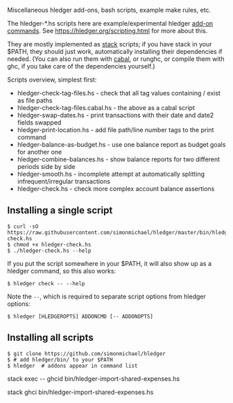 Miscellaneous hledger add-ons, bash scripts, example make rules, etc. 

The hledger-*.hs scripts here are example/experimental hledger [add-on commands].
See <https://hledger.org/scripting.html> for more about this.

They are mostly implemented as [stack] scripts; if you have stack in your $PATH,
they should just work, automatically installing their dependencies if needed.
(You can also run them with [cabal], or runghc, or compile them with
ghc, if you take care of the dependencies yourself.)

Scripts overview, simplest first:

- hledger-check-tag-files.hs        - check that all tag values containing / exist as file paths
- hledger-check-tag-files.cabal.hs  - the above as a cabal script
- hledger-swap-dates.hs             - print transactions with their date and date2 fields swapped
- hledger-print-location.hs         - add file path/line number tags to the print command
- hledger-balance-as-budget.hs      - use one balance report as budget goals for another one
- hledger-combine-balances.hs       - show balance reports for two different periods side by side
- hledger-smooth.hs                 - incomplete attempt at automatically splitting infrequent/irregular transactions
- hledger-check.hs                  - check more complex account balance assertions


[add-on commands]: http://hledger.org/hledger.html#add-on-commands
[stack]: https://www.fpcomplete.com/haskell/get-started
[cabal]: https://www.haskell.org/cabal

## Installing a single script

    $ curl -sO https://raw.githubusercontent.com/simonmichael/hledger/master/bin/hledger-check.hs
    $ chmod +x hledger-check.hs
    $ ./hledger-check.hs --help

If you put the script somewhere in your $PATH, it will also show up as a hledger command,
so this also works:

    $ hledger check -- --help

Note the `--`, which is required to separate script options from hledger options:

    $ hledger [HLEDGEROPTS] ADDONCMD [-- ADDONOPTS]

## Installing all scripts

    $ git clone https://github.com/simonmichael/hledger
    $ # add hledger/bin/ to your $PATH
    $ hledger  # addons appear in command list



stack exec -- ghcid bin/hledger-import-shared-expenses.hs 

stack ghci bin/hledger-import-shared-expenses.hs 
